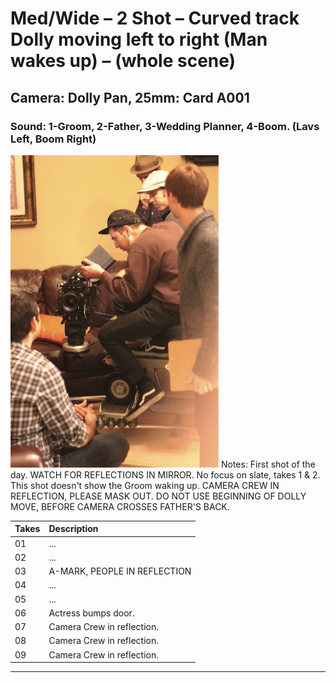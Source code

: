 # Med/Wide – 2 Shot – Curved track Dolly moving left to right (Man wakes up) – (whole scene)

## Camera: Dolly Pan, 25mm: Card A001

### Sound: 1-Groom, 2-Father, 3-Wedding Planner, 4-Boom. (Lavs Left, Boom Right)

![GeneralPhoto][]
Notes: First shot of the day. WATCH FOR REFLECTIONS IN MIRROR. No focus on slate, takes 1 & 2. This shot doesn't show the Groom waking up. CAMERA CREW IN REFLECTION, PLEASE MASK OUT. DO NOT USE BEGINNING OF DOLLY MOVE, BEFORE CAMERA CROSSES FATHER'S BACK.

| Takes | Description |
|:---|:----|
| 01 | ... |
| 02 | ... |
| 03 | A-MARK, PEOPLE IN REFLECTION |
| 04 | ... |
| 05 | ... |
| 06 | Actress bumps door. |
| 07 | Camera Crew in reflection. |
| 08 | Camera Crew in reflection. |
| 09 | Camera Crew in reflection. |

----


[GeneralPhoto]:  /images/3B.JPG